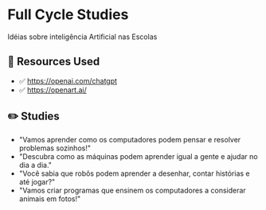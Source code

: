 # Full Cycle Studies

Idéias sobre inteligência Artificial nas Escolas

## 🚀 Resources Used

- ✅ https://openai.com/chatgpt
- ✅ https://openart.ai/


## ✏️ Studies 

- "Vamos aprender como os computadores podem pensar e resolver problemas sozinhos!"
- "Descubra como as máquinas podem aprender igual a gente e ajudar no dia a dia."
- "Você sabia que robôs podem aprender a desenhar, contar histórias e até jogar?"
- "Vamos criar programas que ensinem os computadores a considerar animais em fotos!"








